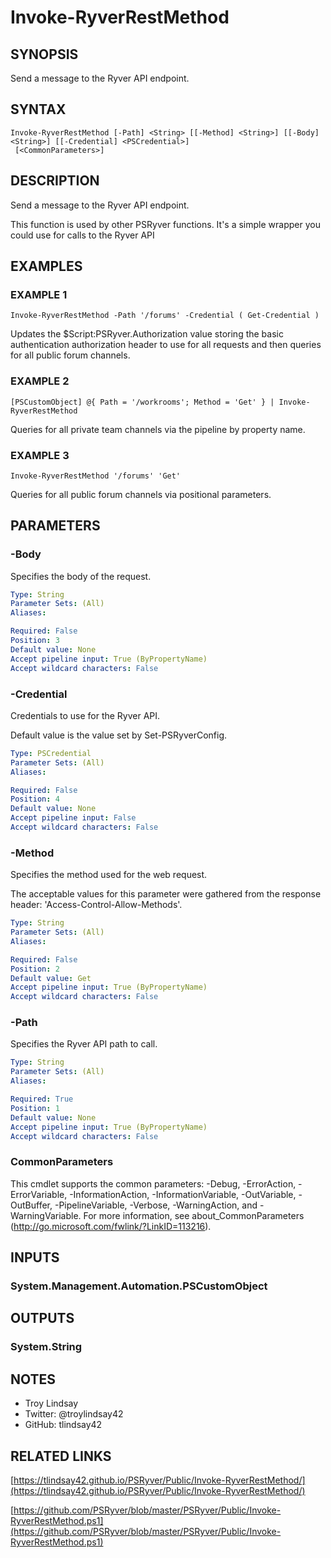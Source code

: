 # Invoke-RyverRestMethod

## SYNOPSIS
Send a message to the Ryver API endpoint.

## SYNTAX

```
Invoke-RyverRestMethod [-Path] <String> [[-Method] <String>] [[-Body] <String>] [[-Credential] <PSCredential>]
 [<CommonParameters>]
```

## DESCRIPTION
Send a message to the Ryver API endpoint.

This function is used by other PSRyver functions.
It's a simple wrapper you could use for calls to the Ryver API

## EXAMPLES

### EXAMPLE 1
```
Invoke-RyverRestMethod -Path '/forums' -Credential ( Get-Credential )
```

Updates the $Script:PSRyver.Authorization value storing the basic
authentication authorization header to use for all requests and then queries
for all public forum channels.

### EXAMPLE 2
```
[PSCustomObject] @{ Path = '/workrooms'; Method = 'Get' } | Invoke-RyverRestMethod
```

Queries for all private team channels via the pipeline by property name.

### EXAMPLE 3
```
Invoke-RyverRestMethod '/forums' 'Get'
```

Queries for all public forum channels via positional parameters.

## PARAMETERS

### -Body
Specifies the body of the request.

```yaml
Type: String
Parameter Sets: (All)
Aliases:

Required: False
Position: 3
Default value: None
Accept pipeline input: True (ByPropertyName)
Accept wildcard characters: False
```

### -Credential
Credentials to use for the Ryver API.

Default value is the value set by Set-PSRyverConfig.

```yaml
Type: PSCredential
Parameter Sets: (All)
Aliases:

Required: False
Position: 4
Default value: None
Accept pipeline input: False
Accept wildcard characters: False
```

### -Method
Specifies the method used for the web request.

The acceptable values for this parameter were gathered from the response
header: 'Access-Control-Allow-Methods'.

```yaml
Type: String
Parameter Sets: (All)
Aliases:

Required: False
Position: 2
Default value: Get
Accept pipeline input: True (ByPropertyName)
Accept wildcard characters: False
```

### -Path
Specifies the Ryver API path to call.

```yaml
Type: String
Parameter Sets: (All)
Aliases:

Required: True
Position: 1
Default value: None
Accept pipeline input: True (ByPropertyName)
Accept wildcard characters: False
```

### CommonParameters
This cmdlet supports the common parameters: -Debug, -ErrorAction, -ErrorVariable, -InformationAction, -InformationVariable, -OutVariable, -OutBuffer, -PipelineVariable, -Verbose, -WarningAction, and -WarningVariable.
For more information, see about_CommonParameters (http://go.microsoft.com/fwlink/?LinkID=113216).

## INPUTS

### System.Management.Automation.PSCustomObject

## OUTPUTS

### System.String

## NOTES
- Troy Lindsay
- Twitter: @troylindsay42
- GitHub: tlindsay42

## RELATED LINKS

[https://tlindsay42.github.io/PSRyver/Public/Invoke-RyverRestMethod/](https://tlindsay42.github.io/PSRyver/Public/Invoke-RyverRestMethod/)

[https://github.com/PSRyver/blob/master/PSRyver/Public/Invoke-RyverRestMethod.ps1](https://github.com/PSRyver/blob/master/PSRyver/Public/Invoke-RyverRestMethod.ps1)

